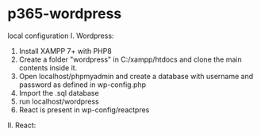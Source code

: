 # p365-wordpress

local configuration
I. Wordpress:
1. Install XAMPP 7+ with PHP8
2. Create a folder "wordpress" in C:/xampp/htdocs and clone the main contents inside it.
3. Open localhost/phpmyadmin and create a database with username and password as defined in wp-config.php
4. Import the .sql database
5. run localhost/wordpress
6. React is present in wp-config/reactpres

II. React:

